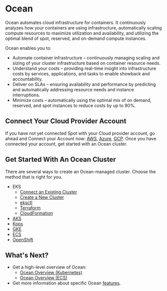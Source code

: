 # Ocean

Ocean automates cloud infrastructure for containers. It continuously analyzes how your containers are using infrastructure, automatically scaling compute resources to maximize utilization and availability, and utilizing the optimal blend of spot, reserved, and on-demand compute instances.

Ocean enables you to:

- Automate container infrastructure – continuously managing scaling and sizing of your cluster infrastructure based on container resource needs.
- Understand your costs – providing real-time insight into infrastructure costs by services, applications, and tasks to enable showback and accountability.
- Deliver on SLAs – ensuring availability and performance by predicting and automatically addressing resource needs and instance interruptions.
- Minimize costs – automatically using the optimal mix of on demand, reserved, and spot instances to reduce costs by up to 90%.

## Connect Your Cloud Provider Account

If you have not yet connected Spot with your Cloud provider account, go ahead and Connect your Account now: [AWS](connect-your-cloud-provider/aws-account), [Azure](connect-your-cloud-provider/azure-account), [GCP](connect-your-cloud-provider/gcp-project). Once you have connected your account, get started with an Ocean cluster.

## Get Started With An Ocean Cluster

There are several ways to create an Ocean-managed cluster. Choose the method that is right for you.

- EKS
  - [Connect an Existing Cluster](/ocean/getting-started/eks/join-an-existing-cluster)
  - [Create a New Cluster](/ocean/getting-started/eks/create-a-new-cluster)
  - [eksctl](/ocean/tools-and-integrations/eksctl/)
  - [Terraform](/ocean/getting-started/eks/terraform)
  - [CloudFormation](https://aws.amazon.com/quickstart/architecture/spotinst-ocean-eks/)
- [AKS](/ocean/getting-started/aks)
- [Kops](/ocean/tools-and-integrations/kops/)
- [GKE](/ocean/getting-started/gke)
- [ECS](/ocean/getting-started/ecs)
- [OpenShift](/ocean/tools-and-integrations/openshift/)

## What's Next?

- Get a high-level overview of Ocean:
  - [Ocean Overview (Kubernetes)](ocean/overview-kubernetes)
  - [Ocean Overview (ECS)](ocean/overview-ecs)
- Get more information about specific Ocean [features](/ocean/features/).
